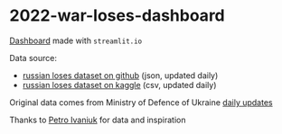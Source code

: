 # 2022-war-loses-dashboard

[Dashboard](https://war-losses-russia-dashbrd.streamlit.app/) made with `streamlit.io`

Data source:  
- [russian loses dataset on github](https://github.com/PetroIvaniuk/2022-Ukraine-Russia-War-Dataset) (json, updated daily)
- [russian loses dataset on kaggle](https://www.kaggle.com/datasets/piterfm/2022-ukraine-russian-war) (csv, updated daily)

Original data comes from Ministry of Defence of Ukraine [daily updates](https://www.mil.gov.ua/en/)

Thanks to [Petro Ivaniuk](https://github.com/PetroIvaniuk) for data and inspiration
